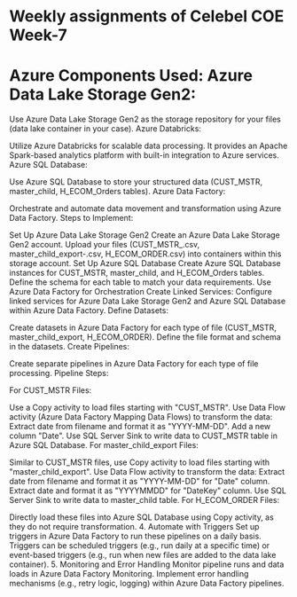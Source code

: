 # Weekly assignments of Celebel COE Week-7

# Azure Components Used: Azure Data Lake Storage Gen2:

Use Azure Data Lake Storage Gen2 as the storage repository for your files (data lake container in your case). Azure Databricks:

Utilize Azure Databricks for scalable data processing. It provides an Apache Spark-based analytics platform with built-in integration to Azure services. Azure SQL Database:

Use Azure SQL Database to store your structured data (CUST_MSTR, master_child, H_ECOM_Orders tables). Azure Data Factory:

Orchestrate and automate data movement and transformation using Azure Data Factory. Steps to Implement:

Set Up Azure Data Lake Storage Gen2 Create an Azure Data Lake Storage Gen2 account. Upload your files (CUST_MSTR_.csv, master_child_export-.csv, H_ECOM_ORDER.csv) into containers within this storage account. Set Up Azure SQL Database Create Azure SQL Database instances for CUST_MSTR, master_child, and H_ECOM_Orders tables. Define the schema for each table to match your data requirements. Use Azure Data Factory for Orchestration Create Linked Services: Configure linked services for Azure Data Lake Storage Gen2 and Azure SQL Database within Azure Data Factory. Define Datasets:

Create datasets in Azure Data Factory for each type of file (CUST_MSTR, master_child_export, H_ECOM_ORDER). Define the file format and schema in the datasets. Create Pipelines:

Create separate pipelines in Azure Data Factory for each type of file processing. Pipeline Steps:

For CUST_MSTR Files:

Use a Copy activity to load files starting with "CUST_MSTR". Use Data Flow activity (Azure Data Factory Mapping Data Flows) to transform the data: Extract date from filename and format it as "YYYY-MM-DD". Add a new column "Date". Use SQL Server Sink to write data to CUST_MSTR table in Azure SQL Database. For master_child_export Files:

Similar to CUST_MSTR files, use Copy activity to load files starting with "master_child_export". Use Data Flow activity to transform the data: Extract date from filename and format it as "YYYY-MM-DD" for "Date" column. Extract date and format it as "YYYYMMDD" for "DateKey" column. Use SQL Server Sink to write data to master_child table. For H_ECOM_ORDER Files:

Directly load these files into Azure SQL Database using Copy activity, as they do not require transformation. 4. Automate with Triggers Set up triggers in Azure Data Factory to run these pipelines on a daily basis. Triggers can be scheduled triggers (e.g., run daily at a specific time) or event-based triggers (e.g., run when new files are added to the data lake container). 5. Monitoring and Error Handling Monitor pipeline runs and data loads in Azure Data Factory Monitoring. Implement error handling mechanisms (e.g., retry logic, logging) within Azure Data Factory pipelines.
